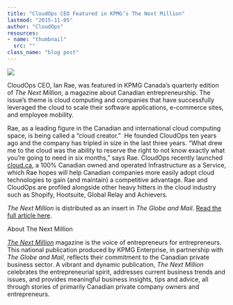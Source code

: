 ```yaml
---
title: "CloudOps CEO Featured in KPMG’s The Next Million"
lastmod: "2015-11-05"
author: "CloudOps"
resources:
- name: "thumbnail"
  src: ""
class_name: "blog post"
---
```


<img src="/images/blog/post/Ian-next-million.jpg" class="main-blog-image">

<p><span style="font-weight: 400;">CloudOps CEO, Ian Rae, was featured in KPMG Canada’s quarterly edition of </span><i><span style="font-weight: 400;">The Next Million</span></i><span style="font-weight: 400;">, a magazine about Canadian entrepreneurship. The issue’s theme is cloud computing and companies that have successfully leveraged the cloud to scale their software applications, e-commerce sites, and employee mobility. </span></p>

<p><span style="font-weight: 400;">Rae, as a leading figure in the Canadian and international cloud computing space, is being called a “cloud creator.” &nbsp;He founded CloudOps ten years ago and the company has tripled in size in the last three years. “What drew me to the cloud was the ability to reserve the right to not know exactly what you’re going to need in six months,” says Rae. CloudOps recently launched </span><a href="https://cloud.ca" target="_blank"><span style="font-weight: 400;">cloud.ca</span></a><span style="font-weight: 400;">, a 100% Canadian owned and operated Infrastructure as a Service, which Rae hopes will help Canadian companies more easily adopt cloud technologies to gain (and maintain) a competitive advantage. Rae and CloudOps are profiled alongside other heavy hitters in the cloud industry such as Shopify, Hootsuite, Global Relay and Achievers.</span></p>

<p><i><span style="font-weight: 400;">The Next Million</span></i><span style="font-weight: 400;"> is distributed as an insert in </span><i><span style="font-weight: 400;">The Globe and Mail</span></i><span style="font-weight: 400;">. </span><a href="http://www.thenextmillion.com/cloud-creator/" target="_blank"><span style="font-weight: 400;">Read the full article here</span></a><span style="font-weight: 400;">.</span></p>

<p><span style="font-weight: 400;">About The Next Million</span></p>

<p><a href="http://www.thenextmillion.com/" target="_blank"><i><span style="font-weight: 400;">The Next Million</span></i></a> <span style="font-weight: 400;">magazine is the voice of entrepreneurs for entrepreneurs. This national publication produced by KPMG Enterprise, in partnership with </span><i><span style="font-weight: 400;">The Globe and Mail</span></i><span style="font-weight: 400;">, reflects their commitment to the Canadian private business sector. A vibrant and dynamic publication, </span><i><span style="font-weight: 400;">The Next Million</span></i><span style="font-weight: 400;"> celebrates the entrepreneurial spirit, addresses current business trends and issues, and provides meaningful business insights, tips and advice, all through stories of primarily Canadian private company owners and entrepreneurs.</span></p>